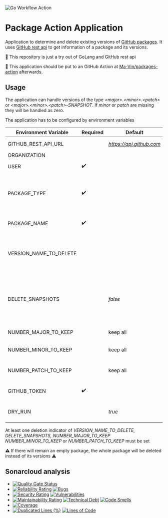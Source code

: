 ![Go Workflow Action](https://github.com/Ma-Vin/packages-action-app/actions/workflows/go.yml/badge.svg)

# Package Action Application

Application to determine and delete existing versions of [GitHub packages](https://docs.github.com/en/packages). It
uses [GitHub rest api](https://docs.github.com/en/rest/packages/packages?apiVersion=2022-11-28) to get information of a
package and its versions.

:baby_chick: This repository is just a try out of GoLang and GitHub rest api

:rocket: This application should be put to an GitHub Action
at [Ma-Vin/packages-action](https://github.com/Ma-Vin/packages-action) afterwards.

## Usage

The application can handle versions of the type *&lt;major&gt;.&lt;minor&gt;.&lt;patch&gt;* or
*&lt;major&gt;.&lt;minor&gt;.&lt;patch&gt;-SNAPSHOT*. If *minor* or *patch* are missing they will be handled as zero.

The application has to be configured by environment variables

| Environment Variable   | Required           | Default                  | Description                                                                                                                                            |
|------------------------|--------------------|--------------------------|--------------------------------------------------------------------------------------------------------------------------------------------------------|
| GITHUB_REST_API_URL    |                    | *https://api.github.com* | Protocol and host of the GitHub rest api                                                                                                               |
| ORGANIZATION           |                    |                          | :warning: :construction: Not supported yet                                                                                                             |
| USER                   | :heavy_check_mark: |                          | GitHub user who is the owner of the packages                                                                                                           |
| PACKAGE_TYPE           | :heavy_check_mark: |                          | The type of package. At the moment only *maven* is supported (In general there exists *npm, maven, rubygems, docker, nuget, container*)                |
| PACKAGE_NAME           | :heavy_check_mark: |                          | The name of the package whose versions should be deleted                                                                                               |
| VERSION_NAME_TO_DELETE |                    |                          | A concrete version to delete (Independent of *NUMBER_MAJOR_TO_KEEP NUMBER_MINOR_TO_KEEP* and *NUMBER_PATCH_TO_KEEP*)                                   |
| DELETE_SNAPSHOTS       |                    | *false*                  | Indicator whether to delete all snapshots or none (Snapshots are excluded from *NUMBER_MAJOR_TO_KEEP NUMBER_MINOR_TO_KEEP* and *NUMBER_PATCH_TO_KEEP*) |
| NUMBER_MAJOR_TO_KEEP   |                    | keep all                 | Positive number of major versions to keep                                                                                                              |
| NUMBER_MINOR_TO_KEEP   |                    | keep all                 | Positive number of minor versions to keep (within a major version)                                                                                     |
| NUMBER_PATCH_TO_KEEP   |                    | keep all                 | Positive number of patch versions to keep (within a minor version)                                                                                     |
| GITHUB_TOKEN           | :heavy_check_mark: |                          | The access token to use for bearer authentication against GitHub rest api                                                                              |
| DRY_RUN                |                    | *true*                   | Indicator whether to print deletion candidates only or to delete versions/package                                                                      | 

At least one deletion indicator of *VERSION_NAME_TO_DELETE, DELETE_SNAPSHOTS, NUMBER_MAJOR_TO_KEEP NUMBER_MINOR_TO_KEEP*
or
*NUMBER_PATCH_TO_KEEP* must be set

:warning: If there will remain an empty package, the whole package will be deleted instead of its versions :warning:

## Sonarcloud analysis

* [![Quality Gate Status](https://sonarcloud.io/api/project_badges/measure?branch=release%2F1.0&project=ma-vin_package-action-application&metric=alert_status)](https://sonarcloud.io/summary/new_code?id=ma-vin_package-action-application)
* [![Reliability Rating](https://sonarcloud.io/api/project_badges/measure?branch=release%2F1.0&project=ma-vin_package-action-application&metric=reliability_rating)](https://sonarcloud.io/summary/new_code?id=ma-vin_package-action-application) [![Bugs](https://sonarcloud.io/api/project_badges/measure?branch=release%2F1.0&project=ma-vin_package-action-application&metric=bugs)](https://sonarcloud.io/summary/new_code?id=ma-vin_package-action-application)
* [![Security Rating](https://sonarcloud.io/api/project_badges/measure?branch=release%2F1.0&project=ma-vin_package-action-application&metric=security_rating)](https://sonarcloud.io/summary/new_code?id=ma-vin_package-action-application)  [![Vulnerabilities](https://sonarcloud.io/api/project_badges/measure?branch=release%2F1.0&project=ma-vin_package-action-application&metric=vulnerabilities)](https://sonarcloud.io/summary/new_code?id=ma-vin_package-action-application)
* [![Maintainability Rating](https://sonarcloud.io/api/project_badges/measure?branch=release%2F1.0&project=ma-vin_package-action-application&metric=sqale_rating)](https://sonarcloud.io/summary/new_code?id=ma-vin_package-action-application)  [![Technical Debt](https://sonarcloud.io/api/project_badges/measure?branch=release%2F1.0&project=ma-vin_package-action-application&metric=sqale_index)](https://sonarcloud.io/summary/new_code?id=ma-vin_package-action-application)  [![Code Smells](https://sonarcloud.io/api/project_badges/measure?branch=release%2F1.0&project=ma-vin_package-action-application&metric=code_smells)](https://sonarcloud.io/summary/new_code?id=ma-vin_package-action-application)
* [![Coverage](https://sonarcloud.io/api/project_badges/measure?branch=release%2F1.0&project=ma-vin_package-action-application&metric=coverage)](https://sonarcloud.io/summary/new_code?id=ma-vin_package-action-application)
* [![Duplicated Lines (%)](https://sonarcloud.io/api/project_badges/measure?branch=release%2F1.0&project=ma-vin_package-action-application&metric=duplicated_lines_density)](https://sonarcloud.io/summary/new_code?id=ma-vin_package-action-application)  [![Lines of Code](https://sonarcloud.io/api/project_badges/measure?branch=release%2F1.0&project=ma-vin_package-action-application&metric=ncloc)](https://sonarcloud.io/summary/new_code?id=ma-vin_package-action-application)